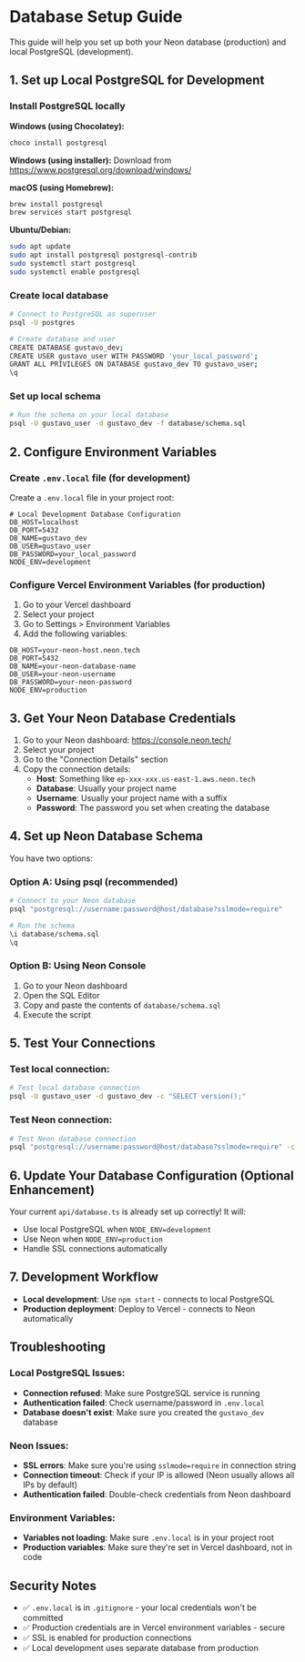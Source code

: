 # Database Setup Guide

This guide will help you set up both your Neon database (production) and local
PostgreSQL (development).

## 1. Set up Local PostgreSQL for Development

### Install PostgreSQL locally

**Windows (using Chocolatey):**

```bash
choco install postgresql
```

**Windows (using installer):** Download from
https://www.postgresql.org/download/windows/

**macOS (using Homebrew):**

```bash
brew install postgresql
brew services start postgresql
```

**Ubuntu/Debian:**

```bash
sudo apt update
sudo apt install postgresql postgresql-contrib
sudo systemctl start postgresql
sudo systemctl enable postgresql
```

### Create local database

```bash
# Connect to PostgreSQL as superuser
psql -U postgres

# Create database and user
CREATE DATABASE gustavo_dev;
CREATE USER gustavo_user WITH PASSWORD 'your_local_password';
GRANT ALL PRIVILEGES ON DATABASE gustavo_dev TO gustavo_user;
\q
```

### Set up local schema

```bash
# Run the schema on your local database
psql -U gustavo_user -d gustavo_dev -f database/schema.sql
```

## 2. Configure Environment Variables

### Create `.env.local` file (for development)

Create a `.env.local` file in your project root:

```env
# Local Development Database Configuration
DB_HOST=localhost
DB_PORT=5432
DB_NAME=gustavo_dev
DB_USER=gustavo_user
DB_PASSWORD=your_local_password
NODE_ENV=development
```

### Configure Vercel Environment Variables (for production)

1. Go to your Vercel dashboard
2. Select your project
3. Go to Settings > Environment Variables
4. Add the following variables:

```env
DB_HOST=your-neon-host.neon.tech
DB_PORT=5432
DB_NAME=your-neon-database-name
DB_USER=your-neon-username
DB_PASSWORD=your-neon-password
NODE_ENV=production
```

## 3. Get Your Neon Database Credentials

1. Go to your Neon dashboard: https://console.neon.tech/
2. Select your project
3. Go to the "Connection Details" section
4. Copy the connection details:
    - **Host**: Something like `ep-xxx-xxx.us-east-1.aws.neon.tech`
    - **Database**: Usually your project name
    - **Username**: Usually your project name with a suffix
    - **Password**: The password you set when creating the database

## 4. Set up Neon Database Schema

You have two options:

### Option A: Using psql (recommended)

```bash
# Connect to your Neon database
psql "postgresql://username:password@host/database?sslmode=require"

# Run the schema
\i database/schema.sql
\q
```

### Option B: Using Neon Console

1. Go to your Neon dashboard
2. Open the SQL Editor
3. Copy and paste the contents of `database/schema.sql`
4. Execute the script

## 5. Test Your Connections

### Test local connection:

```bash
# Test local database connection
psql -U gustavo_user -d gustavo_dev -c "SELECT version();"
```

### Test Neon connection:

```bash
# Test Neon database connection
psql "postgresql://username:password@host/database?sslmode=require" -c "SELECT version();"
```

## 6. Update Your Database Configuration (Optional Enhancement)

Your current `api/database.ts` is already set up correctly! It will:

-   Use local PostgreSQL when `NODE_ENV=development`
-   Use Neon when `NODE_ENV=production`
-   Handle SSL connections automatically

## 7. Development Workflow

-   **Local development**: Use `npm start` - connects to local PostgreSQL
-   **Production deployment**: Deploy to Vercel - connects to Neon automatically

## Troubleshooting

### Local PostgreSQL Issues:

-   **Connection refused**: Make sure PostgreSQL service is running
-   **Authentication failed**: Check username/password in `.env.local`
-   **Database doesn't exist**: Make sure you created the `gustavo_dev` database

### Neon Issues:

-   **SSL errors**: Make sure you're using `sslmode=require` in connection
    string
-   **Connection timeout**: Check if your IP is allowed (Neon usually allows all
    IPs by default)
-   **Authentication failed**: Double-check credentials from Neon dashboard

### Environment Variables:

-   **Variables not loading**: Make sure `.env.local` is in your project root
-   **Production variables**: Make sure they're set in Vercel dashboard, not in
    code

## Security Notes

-   ✅ `.env.local` is in `.gitignore` - your local credentials won't be
    committed
-   ✅ Production credentials are in Vercel environment variables - secure
-   ✅ SSL is enabled for production connections
-   ✅ Local development uses separate database from production
